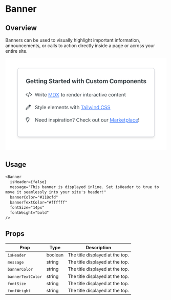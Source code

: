 # Banner

## Overview

Banners can be used to visually highlight important information, announcements, or calls to action directly inside a page or across your entire site.

<img src="banner.png" width="800" />

## Usage

```mdx
<Banner
  isHeader={false}
  message="This banner is displayed inline. Set isHeader to true to move it seamlessly into your site's header!"
  bannerColor="#118cfd"
  bannerTextColor="#ffffff"
  fontSize="14px"
  fontWeight="bold"
/>
```

## Props

| Prop              | Type    | Description                     |
| ----------------- | ------- | ------------------------------- |
| `isHeader`        | boolean | The title displayed at the top. |
| `message`         | string  | The title displayed at the top. |
| `bannerColor`     | string  | The title displayed at the top. |
| `bannerTextColor` | string  | The title displayed at the top. |
| `fontSize`        | string  | The title displayed at the top. |
| `fontWeight`      | string  | The title displayed at the top. |
